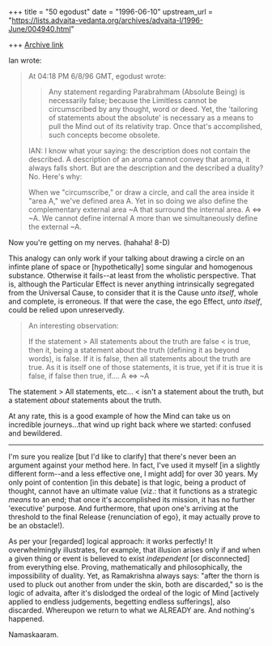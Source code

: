 +++
title = "50 egodust"
date = "1996-06-10"
upstream_url = "https://lists.advaita-vedanta.org/archives/advaita-l/1996-June/004940.html"

+++
[Archive link](https://lists.advaita-vedanta.org/archives/advaita-l/1996-June/004940.html)

Ian wrote:
>  At 04:18 PM 6/8/96 GMT, egodust wrote:
>  >
>  > Any statement regarding Parabrahmam (Absolute Being) is necessarily
>  > false; because the Limitless cannot be circumscribed by any thought,
>  > word or deed.  Yet, the 'tailoring of statements about the absolute'
>  > is necessary as a means to pull the Mind out of its relativity trap.
>  > Once that's accomplished, such concepts become obsolete.
>
>
> IAN: I know what your saying: the description does not contain the described.
> A description of an aroma cannot convey that aroma, it always falls short.
> But are the description and the described a duality? No. Here's why:
>
> When we "circumscribe," or draw a circle, and call the area inside it
> "area A," we've defined area A. Yet in so doing we also define the
> complementary external area ~A that surround the internal area.
> A <=> ~A. We cannot define internal A more than we
> simultaneously define the external ~A.
>

Now you're getting on my nerves. (hahaha! 8-D)

This analogy can only work if your talking about drawing a circle on an infinte
plane of space or [hypothetically] some singular and homogenous substance.
Otherwise it fails--at least from the wholistic perspective.  That is, although
the Particular Effect is never anything intrinsically segregated from the
Universal Cause, to consider that it is the Cause *unto itself*, whole and
complete, is erroneous.  If that were the case, the ego Effect, *unto itself*,
could be relied upon unreservedly.

>
> An interesting observation:
>
> If the statement > All statements about the truth are false < is true,
> then it, being a statement about the truth (defining it as beyond words),
> is false. If it is false, then all statements about the truth are true.
> As it is itself one of those statements, it is true, yet if it is
> true it is false, if false then true, if....  A <=> ~A
>

The statement > All statements, etc... < isn't a statement about the truth, but
a statement *about* statements about the truth.

At any rate, this is a good example of how the Mind can take us on incredible
journeys...that wind up right back where we started: confused and bewildered.

***************

I'm sure you realize [but I'd like to clarify] that there's never been an
argument against your method here.  In fact, I've used it myself [in a slightly
different form--and a less effective one, I might add] for over 30 years.
My only point of contention [in this debate] is that logic, being a
product of thought, cannot have an ultimate value (viz.: that it functions
as a strategic *means* to an end; that once it's accomplished its mission, it
has no further 'executive' purpose.  And furthermore, that upon one's arriving
at the threshold to the final Release {renunciation of ego}, it may actually
prove to be an obstacle!).

As per your [regarded] logical approach: it works perfectly!  It overwhelmingly
illustrates, for example, that illusion arises only if and when a given thing
or event is believed to exist *independent* [or disconnected] from everything
else.  Proving, mathematically and philosophically, the impossibility of
duality.  Yet, as Ramakrishna always says: "after the thorn is used to pluck
out another from under the skin, both are discarded," so is the logic of
advaita, after it's dislodged the ordeal of the logic of Mind [actively
applied to endless judgements, begetting endless sufferings], also discarded.
Whereupon we return to what we ALREADY are.  And nothing's happened.

Namaskaaram.
































>

